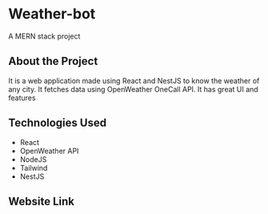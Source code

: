 # Weather-bot

A MERN stack project

## About the Project

It is a web application made using React and NestJS to know the weather of any city. It fetches data using OpenWeather OneCall API. It has great UI and features

## Technologies Used

- React
- OpenWeather API
- NodeJS
- Tailwind
- NestJS

## Website Link
